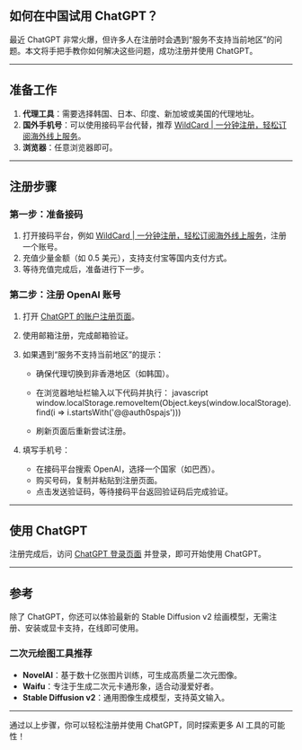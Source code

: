 ## 如何在中国试用 ChatGPT？

最近 ChatGPT 非常火爆，但许多人在注册时会遇到“服务不支持当前地区”的问题。本文将手把手教你如何解决这些问题，成功注册并使用 ChatGPT。

---

## 准备工作

1. **代理工具**：需要选择韩国、日本、印度、新加坡或美国的代理地址。
2. **国外手机号**：可以使用接码平台代替，推荐 [WildCard | 一分钟注册，轻松订阅海外线上服务](https://bit.ly/bewildcard)。
3. **浏览器**：任意浏览器即可。

---

## 注册步骤

### 第一步：准备接码

1. 打开接码平台，例如 [WildCard | 一分钟注册，轻松订阅海外线上服务](https://bit.ly/bewildcard)，注册一个账号。
2. 充值少量金额（如 0.5 美元），支持支付宝等国内支付方式。
3. 等待充值完成后，准备进行下一步。

### 第二步：注册 OpenAI 账号

1. 打开 [ChatGPT 的账户注册页面](https://bit.ly/bewildcard)。
2. 使用邮箱注册，完成邮箱验证。
3. 如果遇到“服务不支持当前地区”的提示：
   - 确保代理切换到非香港地区（如韩国）。
   - 在浏览器地址栏输入以下代码并执行：
     javascript
     window.localStorage.removeItem(Object.keys(window.localStorage).find(i => i.startsWith('@@auth0spajs')))
     
   - 刷新页面后重新尝试注册。

4. 填写手机号：
   - 在接码平台搜索 OpenAI，选择一个国家（如巴西）。
   - 购买号码，复制并粘贴到注册页面。
   - 点击发送验证码，等待接码平台返回验证码后完成验证。

---

## 使用 ChatGPT

注册完成后，访问 [ChatGPT 登录页面](https://bit.ly/bewildcard) 并登录，即可开始使用 ChatGPT。

---

## 参考

除了 ChatGPT，你还可以体验最新的 Stable Diffusion v2 绘画模型，无需注册、安装或显卡支持，在线即可使用。

### 二次元绘图工具推荐

- **NovelAI**：基于数十亿张图片训练，可生成高质量二次元图像。
- **Waifu**：专注于生成二次元卡通形象，适合动漫爱好者。
- **Stable Diffusion v2**：通用图像生成模型，支持英文输入。

---

通过以上步骤，你可以轻松注册并使用 ChatGPT，同时探索更多 AI 工具的可能性！